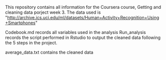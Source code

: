 This repository contains all information for the Coursera course, Getting and cleaning data porject week 3.
The data used is "http://archive.ics.uci.edu/ml/datasets/Human+Activity+Recognition+Using+Smartphones"

Codebook.md records all variables used in the analysis 
Run_analysis records the script performed in Rstudio to output the cleaned data following the 5 steps in the project.

average_data.txt contains the cleaned data